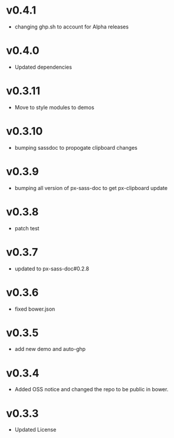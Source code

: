 v0.4.1
==================
* changing ghp.sh to account for Alpha releases

v0.4.0
==================
* Updated dependencies

v0.3.11
==================
* Move to style modules to demos

v0.3.10
==================
* bumping sassdoc to propogate clipboard changes


v0.3.9
==================
* bumping all version of px-sass-doc to get px-clipboard update


v0.3.8
==================
* patch test

v0.3.7
==============================
* updated to px-sass-doc#0.2.8

v0.3.6
==============================
* fixed bower.json

v0.3.5
==============================
* add new demo and auto-ghp

v0.3.4
==============================
* Added OSS notice and changed the repo to be public in bower.

v0.3.3
====================
* Updated License

